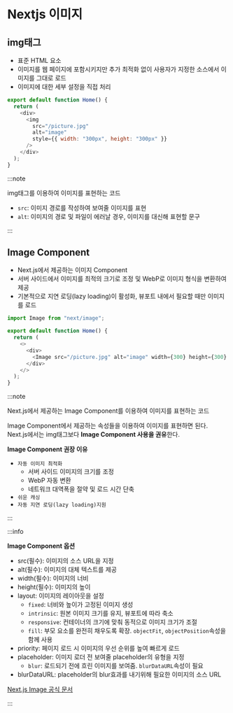 # Nextjs 이미지

## img태그

- 표준 HTML 요소
- 이미지를 웹 페이지에 포함시키지만 추가 최적화 없이 사용자가 지정한 소스에서 이미지를 그대로 로드
- 이미지에 대한 세부 설정을 직접 처리

```js title="(src/)app/page.js"
export default function Home() {
  return (
    <div>
      <img
        src="/picture.jpg"
        alt="image"
        style={{ width: "300px", height: "300px" }}
      />
    </div>
  );
}
```

:::note

img태그를 이용하여 이미지를 표현하는 코드<br/>

- `src`: 이미지 경로를 작성하여 보여줄 이미지를 표현<br/>
- `alt`: 이미지의 경로 및 파일이 에러날 경우, 이미지를 대신해 표현할 문구<br/>

:::

## Image Component

- Next.js에서 제공하는 이미지 Component
- 서버 사이드에서 이미지를 최적의 크기로 조정 및 WebP로 이미지 형식을 변환하여 제공
- 기본적으로 지연 로딩(lazy loading)이 활성화, 뷰포트 내에서 필요할 때만 이미지를 로드

```js title="(src/)app/page.js"
import Image from "next/image";

export default function Home() {
  return (
    <>
      <div>
        <Image src="/picture.jpg" alt="image" width={300} height={300} />
      </div>
    </>
  );
}
```

:::note

Next.js에서 제공하는 Image Component를 이용하여 이미지를 표현하는 코드<br/>

Image Component에서 제공하는 속성들을 이용하여 이미지를 표현하면 된다.<br/>
Next.js에서는 img태그보다 **Image Component 사용을 권유**한다.<br/>

**Image Component 권장 이유**<br/>

- `자동 이미지 최적화`
  - 서버 사이드 이미지의 크기를 조정
  - WebP 자동 변환
  - 네트워크 대역폭을 절약 및 로드 시간 단축
- `쉬운 캐싱`
- `자동 지연 로딩(lazy loading)지원`

:::

:::info

**Image Component 옵션**

- src(필수): 이미지의 소스 URL을 지정
- alt(필수): 이미지의 대체 텍스트를 제공
- width(필수): 이미지의 너비
- height(필수): 이미지의 높이
- layout: 이미지의 레이아웃을 설정
  - `fixed`: 너비와 높이가 고정된 이미지 생성
  - `intrinsic`: 원본 이미지 크기를 유지, 뷰포트에 따라 축소
  - `responsive`: 컨테이너의 크기에 맞춰 동적으로 이미지 크기가 조절
  - `fill`: 부모 요소를 완전히 채우도록 확장. `objectFit`, `objectPosition`속성을 함께 사용
- priority: 페이지 로드 시 이미지의 우선 순위를 높여 빠르게 로드
- placeholder: 이미지 로더 전 보여줄 placeholder의 유형을 지정
  - `blur`: 로드되기 전에 흐린 이미지를 보여줌. `blurDataURL`속성이 필요
- blurDataURL: placeholder의 blur효과를 내기위해 필요한 이미지의 소스 URL

[Next.js Image 공식 문서](https://nextjs.org/docs/pages/api-reference/components/image)

:::
